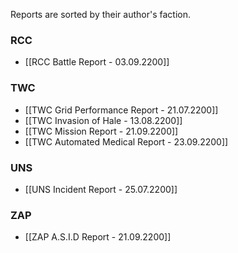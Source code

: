 Reports are sorted by their author's faction.

### RCC
- [[RCC Battle Report - 03.09.2200]]

### TWC
- [[TWC Grid Performance Report - 21.07.2200]]
- [[TWC Invasion of Hale - 13.08.2200]]
- [[TWC Mission Report - 21.09.2200]]
- [[TWC Automated Medical Report - 23.09.2200]]

### UNS
- [[UNS Incident Report - 25.07.2200]]

### ZAP
- [[ZAP A.S.I.D Report - 21.09.2200]]

